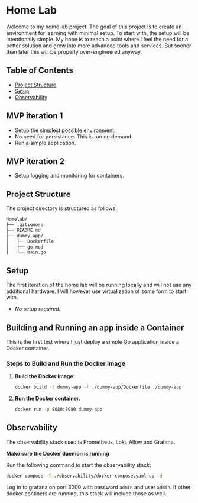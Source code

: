 # Home Lab

Welcome to my home lab project. The goal of this project is to create an environment for learning with minimal setup.
To start with, the setup will be intentionally simple. My hope is to reach a point where I feel the need for a better
solution and grow into more advanced tools and services. But sooner than later this will be properly over-engineered anyway.

## Table of Contents
- [Project Structure](#project-structure)
- [Setup](#setup)
- [Observability](#observability)

## MVP iteration 1
- Setup the simplest possible environment.
- No need for persistance. This is run on demand.
- Run a simple application.

## MVP iteration 2
- Setup logging and monitoring for containers.


## Project Structure

The project directory is structured as follows:
```markdown
Homelab/
├── .gitignore
├── README.md
├── dummy-app/
│   ├── Dockerfile
│   ├── go.mod
│   └── main.go
```

## Setup

The first iteration of the home lab will be running locally and will not use any additional hardware.
I will however use virtualization of some form to start with.
- *No setup required.*

## Building and Running an app inside a Container

This is the first test where I just deploy a simple Go application inside a Docker container.

### Steps to Build and Run the Docker Image

1. **Build the Docker image**:
    ```sh
    docker build -t dummy-app -f ./dummy-app/Dockerfile ./dummy-app
    ```

2. **Run the Docker container**:
    ```sh
    docker run -p 8080:8080 dummy-app
    ```

## Observability

The observability stack used is Prometheus, Loki, Allow and Grafana.

**Make sure the Docker daemon is running**

Run the following command to start the observability stack:
```bash
docker compose -f ./observability/docker-compose.yaml up -d
```

Log in to grafana on port 3000 with password `admin` and user `admin`. If other docker continers are running, this stack will include those as well.

